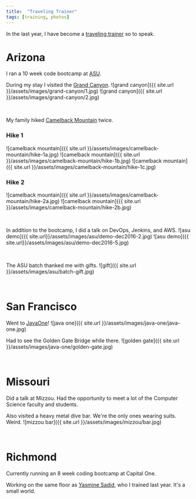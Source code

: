 ```yaml
---
title:  "Traveling Trainer"
tags: [training, photos]
---
```


In the last year, I have become a [traveling trainer](https://en.wikipedia.org/wiki/Travelling_salesman_problem) so to speak.

# Arizona

I ran a 10 week code bootcamp at [ASU](https://alumni.asu.edu/news/blog/cracking-career-code-revature-partners-asu-close-%E2%80%9Cit-skills-gap%E2%80%9D).

During my stay I visited the [Grand Canyon](https://www.nps.gov/grca/index.htm).
![grand canyon]({{ site.url }}/assets/images/grand-canyon/1.jpg)
![grand canyon]({{ site.url }}/assets/images/grand-canyon/2.jpg)

<br/>

My family hiked [Camelback Mountain](https://www.phoenix.gov/parks/trails/locations/camelback-mountain) twice.

### Hike 1

![camelback mountain]({{ site.url }}/assets/images/camelback-mountain/hike-1a.jpg)
![camelback mountain]({{ site.url }}/assets/images/camelback-mountain/hike-1b.jpg)
![camelback mountain]({{ site.url }}/assets/images/camelback-mountain/hike-1c.jpg)

### Hike 2
![camelback mountain]({{ site.url }}/assets/images/camelback-mountain/hike-2a.jpg)
![camelback mountain]({{ site.url }}/assets/images/camelback-mountain/hike-2b.jpg)

<br/>

In addition to the bootcamp, I did a talk on DevOps, Jenkins, and AWS.
![asu demo]({{ site.url}}/assets/images/asu/demo-dec2016-2.jpg)
![asu demo]({{ site.url}}/assets/images/asu/demo-dec2016-5.jpg)

<br/>

The ASU batch thanked me with gifts.
![gift]({{ site.url }}/assets/images/asu/batch-gift.jpg)

<br/>

# San Francisco

Went to [JavaOne](https://www.oracle.com/javaone/index.html)!
![java one]({{ site.url }}/assets/images/java-one/java-one.jpg)

Had to see the Golden Gate Bridge while there.
![golden gate]({{ site.url }}/assets/images/java-one/golden-gate.jpg)

<br/>

# Missouri

Did a talk at Mizzou. Had the opportunity to meet a lot of the Computer Science faculty and students.

Also visited a heavy metal dive bar. We're the only ones wearing suits. Weird.
![mizzou bar]({{ site.url }}/assets/images/mizzou/bar.jpg)

<br/>

# Richmond

Currently running an 8 week coding bootcamp at Capital One.

Working on the same floor as [Yasmine Sadid](https://www.youtube.com/watch?v=vqi5o0zhJRE), who I trained last year. It's a small world.
